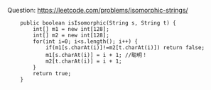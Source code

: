 Question: https://leetcode.com/problems/isomorphic-strings/
```
    public boolean isIsomorphic(String s, String t) {
        int[] m1 = new int[128];
        int[] m2 = new int[128];
        for(int i=0; i<s.length(); i++) {
            if(m1[s.charAt(i)]!=m2[t.charAt(i)]) return false;
            m1[s.charAt(i)] = i + 1; //聪明！
            m2[t.charAt(i)] = i + 1;
        }
        return true;
    }
```
